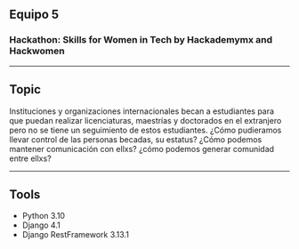 ## Equipo 5
### Hackathon: Skills for Women in Tech by Hackademymx and Hackwomen
-------
## Topic
Instituciones y organizaciones internacionales becan a estudiantes para que puedan realizar licenciaturas, maestrías y doctorados en el extranjero pero no se tiene un seguimiento de estos estudiantes.
¿Cómo pudieramos llevar control de las personas becadas, su estatus?
¿Cómo podemos mantener comunicación con ellxs? ¿cómo podemos generar comunidad entre ellxs?

-------
## Tools
   - Python 3.10
   - Django 4.1
   - Django RestFramework 3.13.1